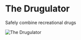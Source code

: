 # The Drugulator
Safely combine recreational drugs

![The Drugulator](https://raw.githubusercontent.com/dillonjohnbrown/drug-combos/master/hero.png "The Drugulator")
